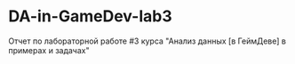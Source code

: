 # DA-in-GameDev-lab3
Отчет по лабораторной работе #3 курса "Анализ данных [в ГеймДеве] в примерах и задачах"
